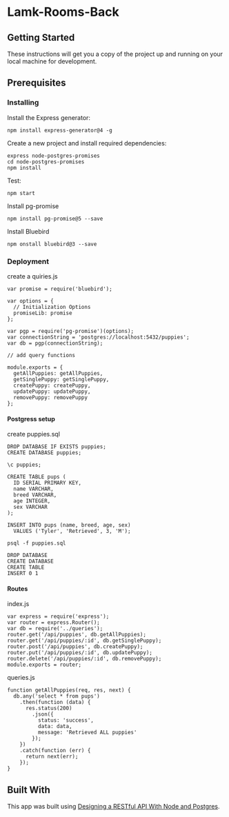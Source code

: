 # Lamk-Rooms-Back
## Getting Started

These instructions will get you a copy of the project up and running on your local machine for development.

## Prerequisites
### Installing
Install the Express generator:
```
npm install express-generator@4 -g
```
Create a new project and install required dependencies:
```
express node-postgres-promises
cd node-postgres-promises
npm install
```
Test:
```
npm start
```
Install pg-promise

```
npm install pg-promise@5 --save
```
Install Bluebird

```
npm onstall bluebird@3 --save
```
### Deployment

create a quiries.js

```
var promise = require('bluebird');

var options = {
  // Initialization Options
  promiseLib: promise
};

var pgp = require('pg-promise')(options);
var connectionString = 'postgres://localhost:5432/puppies';
var db = pgp(connectionString);

// add query functions

module.exports = {
  getAllPuppies: getAllPuppies,
  getSinglePuppy: getSinglePuppy,
  createPuppy: createPuppy,
  updatePuppy: updatePuppy,
  removePuppy: removePuppy
};
```
#### Postgress setup

create puppies.sql

```
DROP DATABASE IF EXISTS puppies;
CREATE DATABASE puppies;

\c puppies;

CREATE TABLE pups (
  ID SERIAL PRIMARY KEY,
  name VARCHAR,
  breed VARCHAR,
  age INTEGER,
  sex VARCHAR
);

INSERT INTO pups (name, breed, age, sex)
  VALUES ('Tyler', 'Retrieved', 3, 'M');
```

```
psql -f puppies.sql

DROP DATABASE
CREATE DATABASE
CREATE TABLE
INSERT 0 1
```
#### Routes

index.js

```
var express = require('express');
var router = express.Router();
var db = require('../queries');
router.get('/api/puppies', db.getAllPuppies);
router.get('/api/puppies/:id', db.getSinglePuppy);
router.post('/api/puppies', db.createPuppy);
router.put('/api/puppies/:id', db.updatePuppy);
router.delete('/api/puppies/:id', db.removePuppy);
module.exports = router;
```
queries.js

```
function getAllPuppies(req, res, next) {
  db.any('select * from pups')
    .then(function (data) {
      res.status(200)
        .json({
          status: 'success',
          data: data,
          message: 'Retrieved ALL puppies'
        });
    })
    .catch(function (err) {
      return next(err);
    });
}
```
## Built With

This app was built using [Designing a RESTful API With Node and Postgres](http://mherman.org/blog/2016/03/13/designing-a-restful-api-with-node-and-postgres/#.We7jGGiCw2x).
